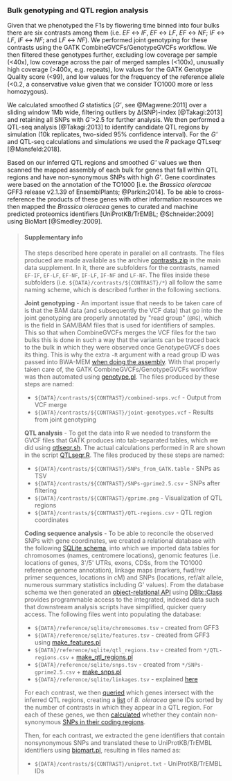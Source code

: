 ### Bulk genotyping and QTL region analysis

Given that we phenotyped the F1s by flowering time binned into four bulks there are six contrasts among them
(i.e. _EF_ ↔ _IF_, _EF_ ↔ _LF_, _EF_ ↔ _NF_; _IF_ ↔ _LF_, _IF_ ↔ _NF_; and _LF_ ↔ _NF_). We performed joint genotyping
for these contrasts using the GATK CombineGVCFs/GenotypeGVCFs workflow. We then filtered these genotypes further, 
excluding low coverage per sample (<40x), low coverage across the pair of merged samples (<100x), unusually high 
coverage (>400x, e.g. repeats), low values for the GATK Genotype Quality score (<99), and low values for the frequency 
of the reference allele (<0.2, a conservative value given that we consider TO1000 more or less homozygous). 

We calculated smoothed _G_ statistics [_G'_, see @Magwene:2011] over a sliding window 1Mb wide, filtering outliers by 
Δ(SNP)-index [@Takagi:2013] and retaining all SNPs with _G'_>2.5 for further analysis. We then performed a QTL-seq 
analysis [@Takagi:2013] to identify candidate QTL regions by simulation (10k replicates, two-sided 95% confidence 
interval). For the _G'_ and QTL-seq calculations and simulations we used the _R_ package QTLseqr [@Mansfeld:2018]. 

Based on our inferred QTL regions and smoothed _G'_ values we then scanned the mapped assembly of each bulk for genes 
that fall within QTL regions and have non-synonymous SNPs with high _G'_. Gene coordinates were based on the annotation 
of the TO1000 [i.e. the _Brassica oleracae_ GFF3 release v2.1.39 of EnsemblPlants; @Parkin:2014]. To be able to 
cross-reference the products of these genes with other information resources we then mapped the 
_Brassica oleracea_ genes to curated and machine predicted proteomics identifiers [UniProtKB/TrEMBL; @Schneider:2009]  
using BioMart [@Smedley:2009].

> #### Supplementary info
> The steps described here operate in parallel on all contrasts. The files produced are made available as the archive
> [contrasts.zip](contrasts.zip) in the main data supplement. In it, there are subfolders for the contrasts, named
> `EF-IF`, `EF-LF`, `EF-NF`, `IF-LF`, `IF-NF` and `LF-NF`. The files inside these subfolders (i.e. 
> `${DATA}/contrasts/${CONTRAST}/*`) all follow the same naming scheme, which is described further in the following 
> sections. 
>
> **Joint genotyping** - An important issue that needs to be taken care of is that the BAM data (and subsequently 
> the VCF data) that go into the joint genotyping are properly annotated by "read group" (`@RG`), which is the field 
> in SAM/BAM files that is used for identifiers of samples. This so that when CombineGVCFs merges the VCF files for 
> the two bulks this is done in such a way that the variants can be traced back to the bulk in which they were observed 
> once GenotypeGVCFs does its thing. This is why the extra `-R` argument with a read group ID was passed into BWA-MEM 
> [when doing the assembly](../script/bwa.sh). With that properly taken care of, the GATK CombineGVCFs/GenotypeGVCFs
> workflow was then automated using [genotype.pl](../script/genotype.pl). The files produced by these steps are named:
> - `${DATA}/contrasts/${CONTRAST}/combined-snps.vcf` - Output from VCF merge
> - `${DATA}/contrasts/${CONTRAST}/joint-genotypes.vcf` - Results from joint genotyping 
>
> **QTL analysis** - To get the data into R we needed to transform the GVCF files that GATK produces into tab-separated
> tables, which we did using [qtlseqr.sh](../script/qtlseqr.sh). The actual calculations performed in R are shown in
> the script [QTLseqr.R](../script/QTLseqr.R). The files produced by these steps are named:
> - `${DATA}/contrasts/${CONTRAST}/SNPs_from_GATK.table` - SNPs as TSV
> - `${DATA}/contrasts/${CONTRAST}/SNPs-gprime2.5.csv` - SNPs after filtering
> - `${DATA}/contrasts/${CONTRAST}/gprime.png` - Visualization of QTL regions
> - `${DATA}/contrasts/${CONTRAST}/QTL-regions.csv` - QTL region coordinates
>
> **Coding sequence analysis** - To be able to reconcile the observed SNPs with gene coordinates, we created a 
> relational database with the following [SQLite schema](../sql/snps.sql), into which we imported data tables for 
> chromosomes (names, centromere locations), genomic features (i.e. locations of genes, 3'/5' UTRs, exons, CDSs, from 
> the TO1000 reference genome annotation), linkage maps (markers, fwd/rev primer sequences, locations in cM) and SNPs 
> (locations, ref/alt allele, numerous summary statistics including G' values). From the database schema we then 
> generated an [object-relational API](../lib) using [DBIx::Class](../sql/make_dbix_api.sh) provides programmable 
> access to the integrated, indexed data such that downstream analysis scripts have simplified, quicker query access.
> The following files went into populating the database:
> - `${DATA}/reference/sqlite/chromosomes.tsv` - created from GFF3
> - `${DATA}/reference/sqlite/features.tsv` - created from GFF3 using [make_features.pl](../sql/make_features.pl)
> - `${DATA}/reference/sqlite/qtl_regions.tsv` - created from `*/QTL-regions.csv` +
>   [make_qtl_regions.pl](../sql/make_qtl_regions.pl)
> - `${DATA}/reference/sqlite/snps.tsv` - created from `*/SNPs-gprime2.5.csv` + [make_snps.pl](../sql/make_snps.pl)
> - `${DATA}/reference/sqlite/linkages.tsv` - explained [here](../results/linkages)
>
> For each contrast, we then [queried](../script/genes_in_qtl_regions.pl) which genes intersect with the inferred QTL 
> regions, creating a [list](../results/genes.txt) of _B. oleracea_ gene IDs sorted by the number of contrasts in which 
> they appear in a QTL region. For each of these genes, we then [calculated](../script/snps_in_cds.pl) whether they 
> contain non-synonymous [SNPs in their coding regions](../results/snps.tsv).
>
> Then, for each contrast, we extracted the gene identifiers that contain nonsynonymous SNPs and translated these to
> UniProtKB/TrEMBL identifiers using [biomart.pl](../script/biomart.pl), resulting in files named as:
> - `${DATA}/contrasts/${CONTRAST}/uniprot.txt` - UniProtKB/TrEMBL IDs
